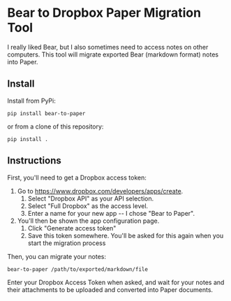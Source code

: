 # Bear to Dropbox Paper Migration Tool

I really liked Bear, but I also sometimes need to access notes on other
computers.  This tool will migrate exported Bear (markdown format)
notes into Paper.

## Install

Install from PyPi:

```
pip install bear-to-paper
```

or from a clone of this repository:

```
pip install .
```

## Instructions

First, you'll need to get a Dropbox access token:

1. Go to https://www.dropbox.com/developers/apps/create.
    1. Select "Dropbox API" as your API selection.
    2. Select "Full Dropbox" as the access level.
    3. Enter a name for your new app -- I chose "Bear to Paper".
2. You'll then be shown the app configuration page.
    1. Click "Generate access token"
    2. Save this token somewhere.  You'll be asked for this again
       when you start the migration process

Then, you can migrate your notes:

```
bear-to-paper /path/to/exported/markdown/file
```

Enter your Dropbox Access Token when asked, and wait for your notes and
their attachments to be uploaded and converted into Paper documents.
